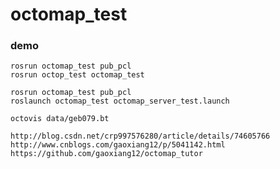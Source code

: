 octomap_test
============

### demo
```
rosrun octomap_test pub_pcl 
rosrun octop_test octomap_test 
```
```
rosrun octomap_test pub_pcl 
roslaunch octomap_test octomap_server_test.launch
```
```
octovis data/geb079.bt
```
```
http://blog.csdn.net/crp997576280/article/details/74605766
http://www.cnblogs.com/gaoxiang12/p/5041142.html
https://github.com/gaoxiang12/octomap_tutor
```

